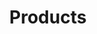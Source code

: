 ---
title: 'Products'
description: 'Products'
heroHeading: 'Products'
cascade:
    type: 'products'
translationKey: 'Produkter'
toc: false
cover: true
cover_image: 'products.webp'
list_class: 'alternate-column'
weight: 20
---